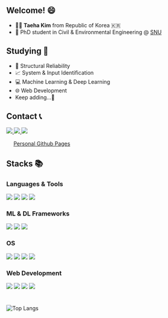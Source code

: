 ## Welcome! 😄
- 💁‍♂️ **Taeha Kim** from Republic of Korea 🇰🇷  
- 🌱 PhD student in Civil & Environmental Engineering @ [SNU](https://www.snu.ac.kr/)

## Studying 📖
- 🏢 Structural Reliability
- 📈 System & Input Identification
- 💻 Machine Learning & Deep Learning
- 🌐 Web Development
- Keep adding...🙂 

## Contact 📞
<a href="https://github.com/comfy-quokka">
    <img src="https://img.shields.io/badge/Github-181717?style=flat-square&logo=github&logoColor=white">
</a>
<a href="mailto:99taeha@gmail.com">
    <img src="https://img.shields.io/badge/Email-red?style=flat-square&logo=gmail&logoColor=222">
</a>
<a href="https://open.kakao.com/o/sWwuRJEg">
    <img src="https://img.shields.io/badge/KakaoTalk-FFCD00?style=flat-square&logo=kakaotalk&logoColor=222">
</a>

[<img src="https://comfy-quokka.github.io/assets/favicon.ico" width="15">](https://comfy-quokka.github.io/)
[Personal Github Pages](https://comfy-quokka.github.io/)

## Stacks 📚
### Languages & Tools
<a>
    <img src="https://img.shields.io/badge/Python-3776AB?style=for-the-badge&logo=python&logoColor=white">
</a>
<a>
    <img src="https://img.shields.io/badge/Rstudio-75AADB?style=for-the-badge&logo=rstudioide&logoColor=white">  
</a>
<a>
    <img src="https://img.shields.io/badge/C++-00599C?style=for-the-badge&logo=cplusplus&logoColor=white">  
</a>
<a>
    <img src="https://img.shields.io/badge/Matlab-EF923C?style=for-the-badge&logo=matlab&logoColor=white">
</a>

### ML & DL Frameworks
<a>
    <img src="https://img.shields.io/badge/PyTorch-EE4C2C?style=for-the-badge&logo=pytorch&logoColor=white">
</a>
<a>
    <img src="https://img.shields.io/badge/tensorflow-FF6F00?style=for-the-badge&logo=tensorflow&logoColor=white">
</a>
<a>
    <img src="https://img.shields.io/badge/huggingface-ffd21f?style=for-the-badge&logo=huggingface&logoColor=black">
</a>

### OS
<a>
    <img src="https://img.shields.io/badge/Linux-FCC624?style=for-the-badge&logo=linux&logoColor=black">
</a>
<a>
    <img src="https://img.shields.io/badge/Ubuntu-E95420?style=for-the-badge&logo=ubuntu&logoColor=white">
</a>
<a>
    <img src="https://img.shields.io/badge/Cent%20OS-262577?style=for-the-badge&logo=centos&logoColor=white">
</a>
<a>
    <img src="https://img.shields.io/badge/Windows-0078D6?style=for-the-badge&logo=microsoft&logoColor=white">
</a>

### Web Development
<a>
    <img src="https://img.shields.io/badge/django-092E20?style=for-the-badge&logo=django&logoColor=white">
</a>
<a>
    <img src="https://img.shields.io/badge/bootstarp-7952B3?style=for-the-badge&logo=bootstrap&logoColor=white">
</a>
<a>
    <img src="https://img.shields.io/badge/HTML5-F7DF1E?style=for-the-badge&logo=javascript&logoColor=black">
</a>
<a>
    <img src="https://img.shields.io/badge/HTML5-E34F26?style=for-the-badge&logo=html5&logoColor=white">
</a>

#
![Top Langs](https://github-readme-stats.vercel.app/api/top-langs/?username=comfy-quokka)